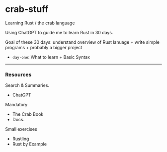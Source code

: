 # crab-stuff
Learning Rust / the crab language

Using ChatGPT to guide me to learn Rust in 30 days. 

Goal of these 30 days: understand overview of Rust lanuage + write simple programs + probably a bigger project

- `day-one`: What to learn + Basic Syntax

---

### Resources

Search & Summaries.
- ChatGPT

Mandatory
- The Crab Book
- Docs. 

Small exercises
- Rustling
- Rust by Example
